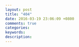 ```yaml
---
layout: post
title: "404"
date: 2016-03-19 23:06:09 +0800
comments: true
categories:
keywords: 
description: 
---
```

<script type="text/javascript" src="http://www.qq.com/404/search_children,js" charset="utf-8></script>

